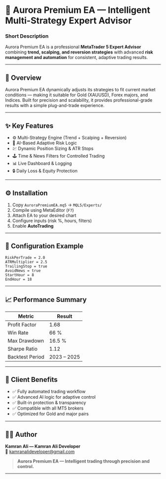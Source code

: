 # 🌌 Aurora Premium EA — Intelligent Multi-Strategy Expert Advisor

### **Short Description**
Aurora Premium EA is a professional **MetaTrader 5 Expert Advisor** combining **trend, scalping, and reversion strategies** with advanced **risk management and automation** for consistent, adaptive trading results.

---

## 🚀 Overview
Aurora Premium EA dynamically adjusts its strategies to fit current market conditions — making it suitable for Gold (XAUUSD), Forex majors, and Indices. Built for precision and scalability, it provides professional-grade results with a simple plug-and-trade experience.

---

## ✨ Key Features
- ⚙️ Multi-Strategy Engine (Trend + Scalping + Reversion)
- 🧠 AI-Based Adaptive Risk Logic
- 💹 Dynamic Position Sizing & ATR Stops
- 🕹️ Time & News Filters for Controlled Trading
- 📊 Live Dashboard & Logging
- 🔒 Daily Loss & Equity Protection

---

## ⚙️ Installation
1. Copy `AuroraPremiumEA.mq5` → `MQL5/Experts/`
2. Compile using MetaEditor (`F7`)
3. Attach EA to your desired chart
4. Configure inputs (risk %, hours, filters)
5. Enable **AutoTrading**

---

## 🧩 Configuration Example
```
RiskPerTrade = 2.0
ATRMultiplier = 2.5
TrailingStop = true
AvoidNews = true
StartHour = 8
EndHour = 18
```
---

## 📈 Performance Summary
| Metric | Result |
|--------|--------|
| Profit Factor | 1.68 |
| Win Rate | 66 % |
| Max Drawdown | 16.5 % |
| Sharpe Ratio | 1.12 |
| Backtest Period | 2023 – 2025 |

---

## 💼 Client Benefits
- ✅ Fully automated trading workflow  
- ✅ Advanced AI logic for adaptive control  
- ✅ Built-in protection & transparency  
- ✅ Compatible with all MT5 brokers  
- ✅ Optimized for Gold and major pairs  

---

## 👨‍💻 Author
**Kamran Ali — Kamran Ali Developer**  
📧 [kamranalideveloper@gmail.com](mailto:kamranalideveloper@gmail.com)

> **Aurora Premium EA — Intelligent trading through precision and control.**

---
